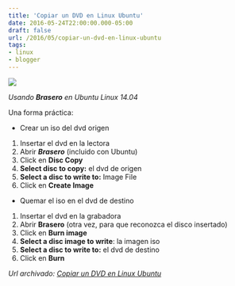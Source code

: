 ```yaml
---
title: 'Copiar un DVD en Linux Ubuntu'
date: 2016-05-24T22:00:00.000-05:00
draft: false
url: /2016/05/copiar-un-dvd-en-linux-ubuntu
tags: 
- linux
- blogger
---
```


  

[![](https://4.bp.blogspot.com/-srsuWR6l0ZM/V0T348OApDI/AAAAAAAAEj8/YTEKP2DBLKABddfFaXfF6o2twbQDWpfDgCLcB/s1600/dvdtodvdcopy.png)](https://4.bp.blogspot.com/-srsuWR6l0ZM/V0T348OApDI/AAAAAAAAEj8/YTEKP2DBLKABddfFaXfF6o2twbQDWpfDgCLcB/s1600/dvdtodvdcopy.png)

_Usando **Brasero** en Ubuntu Linux 14.04_

  

Una forma práctica:

*   Crear un iso del dvd origen

1.  Insertar el dvd en la lectora
2.  Abrir **_Brasero_** (incluido con Ubuntu)
3.  Click en **Disc Copy**
4.  **Select disc to copy:** el dvd de origen
5.  **Select a disc to write to:** Image File
6.  Click en **Create Image**

*   Quemar el iso en el dvd de destino

1.  Insertar el dvd en la grabadora
2.  Abrir **Brasero** (otra vez, para que reconozca el disco insertado)
3.  Click en **Burn image**
4.  **Select a disc image to write**: la imagen iso
5.  **Select a disc to write to:** el dvd de destino
6.  Click en **Burn**

_*Url archivado: [Copiar un DVD en Linux Ubuntu](https://akcdev.blogspot.com/2016/05/copiar-un-dvd-en-linux-ubuntu.html)*_
